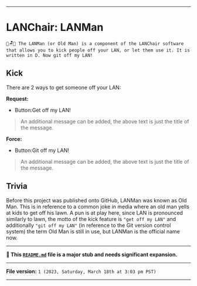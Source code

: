 
***

# LANChair: LANMan

`🏡️🪑️👴️ The LANMan (or Old Man) is a component of the LANChair software that allows you to kick people off your LAN, or let them use it. It is written in D. Now git off my LAN!`

## Kick

There are 2 ways to get someone off your LAN:

**Request:**

- Button:Get off my LAN!

> An additional message can be added, the above text is just the title of the message.

**Force:**

- Button:Git off my LAN!

> An additional message can be added, the above text is just the title of the message.

## Trivia

Before this project was published onto GitHub, LANMan was known as Old Man. This is in reference to a common joke in media where an old man yells at kids to get off his lawn. A pun is at play here, since LAN is pronounced similarly to lawn, the motto of the kick feature is `"get off my LAN"` and additionally `"git off my LAN"` (in reference to the Git version control system) the term Old Man is still in use, but LANMan is the official name now.

***

**🌱️ This [`README.md`](/README.md) file is a major stub and needs significant expansion.**

***

**File version:** `1 (2023, Saturday, March 18th at 3:03 pm PST)`

***
